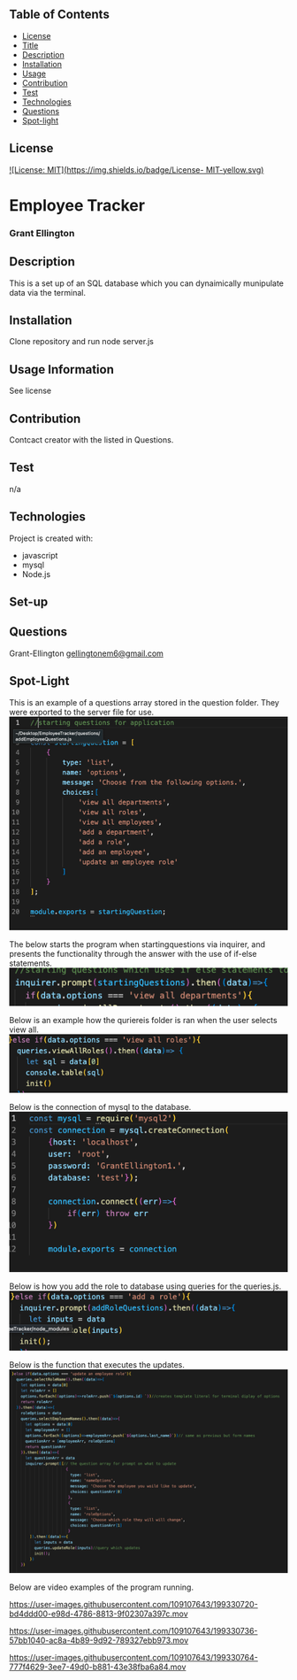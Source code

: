 ## Table of Contents
  * [License](#License)
  * [Title](#Title)
  * [Description](#Description)
  * [Installation](#Installation)
  * [Usage](#Usage)
  * [Contribution](#Contribution)
  * [Test](#Test)
  * [Technologies](#Technologies)
  * [Questions](#Questions)
  * [Spot-light](#Spot-light)
  
## License

[![License: MIT](https://img.shields.io/badge/License- MIT-yellow.svg)](https://opensource.org/licenses/MIT)

# Employee Tracker 
### Grant Ellington
## Description
This is a set up of an SQL database which you can dynaimically munipulate data via the terminal.

## Installation

Clone repository and run node server.js

## Usage Information

See license

## Contribution 

Contcact creator with the listed in Questions.

## Test

n/a


## Technologies
Project is created with:
* javascript
* mysql
* Node.js
## Set-up


## Questions
Grant-Ellington
[gellingtonem6@gmail.com](gellingtonem6@gmail.com)

## Spot-Light
This is an example of a questions array stored in the question folder. They were exported to the server file for use.
![Questions](./img/question.png)

The below starts the program when startingquestions via inquirer, and presents  the functionality through the answer with the use of if-else  statements.
![starting program](./img/If-else.png)

Below is an example how the quriereis folder is ran when the user selects view all.
![view function](./img/if-else-view.png)

Below is the connection of mysql to the database.
![connection](./img/mysqlconnection.png%20.png)

Below is how you add the role to database using queries for the queries.js.
![addRole](./img/addSQL.png)

Below is the function that executes the updates.
![Update](./img/Updaterole.png)

Below are video examples of the program running.


https://user-images.githubusercontent.com/109107643/199330720-bd4ddd00-e98d-4786-8813-9f02307a397c.mov





https://user-images.githubusercontent.com/109107643/199330736-57bb1040-ac8a-4b89-9d92-789327ebb973.mov





https://user-images.githubusercontent.com/109107643/199330764-777f4629-3ee7-49d0-b881-43e38fba6a84.mov

